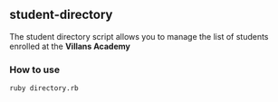 ## student-directory


The student directory script allows you to manage the list of students enrolled at the **Villans Academy**

### How to use 


```shell
ruby directory.rb
```

